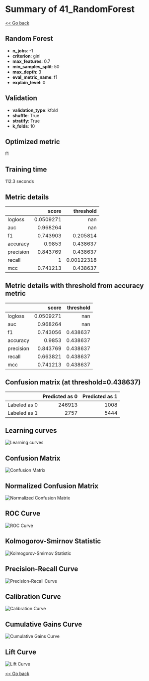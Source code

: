 # Summary of 41_RandomForest

[<< Go back](../README.md)


## Random Forest
- **n_jobs**: -1
- **criterion**: gini
- **max_features**: 0.7
- **min_samples_split**: 50
- **max_depth**: 3
- **eval_metric_name**: f1
- **explain_level**: 0

## Validation
 - **validation_type**: kfold
 - **shuffle**: True
 - **stratify**: True
 - **k_folds**: 10

## Optimized metric
f1

## Training time

112.3 seconds

## Metric details
|           |     score |    threshold |
|:----------|----------:|-------------:|
| logloss   | 0.0509271 | nan          |
| auc       | 0.968264  | nan          |
| f1        | 0.743903  |   0.205814   |
| accuracy  | 0.9853    |   0.438637   |
| precision | 0.843769  |   0.438637   |
| recall    | 1         |   0.00122318 |
| mcc       | 0.741213  |   0.438637   |


## Metric details with threshold from accuracy metric
|           |     score |   threshold |
|:----------|----------:|------------:|
| logloss   | 0.0509271 |  nan        |
| auc       | 0.968264  |  nan        |
| f1        | 0.743056  |    0.438637 |
| accuracy  | 0.9853    |    0.438637 |
| precision | 0.843769  |    0.438637 |
| recall    | 0.663821  |    0.438637 |
| mcc       | 0.741213  |    0.438637 |


## Confusion matrix (at threshold=0.438637)
|              |   Predicted as 0 |   Predicted as 1 |
|:-------------|-----------------:|-----------------:|
| Labeled as 0 |           246913 |             1008 |
| Labeled as 1 |             2757 |             5444 |

## Learning curves
![Learning curves](learning_curves.png)
## Confusion Matrix

![Confusion Matrix](confusion_matrix.png)


## Normalized Confusion Matrix

![Normalized Confusion Matrix](confusion_matrix_normalized.png)


## ROC Curve

![ROC Curve](roc_curve.png)


## Kolmogorov-Smirnov Statistic

![Kolmogorov-Smirnov Statistic](ks_statistic.png)


## Precision-Recall Curve

![Precision-Recall Curve](precision_recall_curve.png)


## Calibration Curve

![Calibration Curve](calibration_curve_curve.png)


## Cumulative Gains Curve

![Cumulative Gains Curve](cumulative_gains_curve.png)


## Lift Curve

![Lift Curve](lift_curve.png)



[<< Go back](../README.md)
